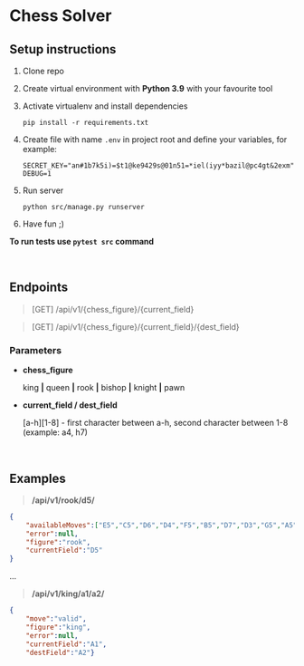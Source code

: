 # Chess Solver

## Setup instructions
1. Clone repo

2. Create virtual environment with **Python 3.9** with your favourite tool

3. Activate virtualenv and install dependencies

	`pip install -r requirements.txt`

4. Create file with name `.env` in project root and define your variables, for example:
	```
	SECRET_KEY="an#1b7k5i)=$t1@ke9429s@01n51=*iel(iyy*bazil@pc4gt&2exm"
	DEBUG=1
	```

5. Run server

	`python src/manage.py runserver`

6. Have fun ;)

 **To run tests use `pytest src` command**

<br/>


## Endpoints
> [GET] /api/v1/{chess_figure}/{current_field}

> [GET] /api/v1/{chess_figure}/{current_field}/{dest_field}

### Parameters
- **chess_figure**

    king **|** queen **|** rook **|** bishop **|** knight **|** pawn

- **current_field / dest_field**

	[a-h][1-8] - first character between a-h, second character between 1-8 (example: a4, h7)
<br/>

## Examples
>  **/api/v1/rook/d5/**
```json
{
    "availableMoves":["E5","C5","D6","D4","F5","B5","D7","D3","G5","A5","D8","D2","H5","D1"],
    "error":null,
    "figure":"rook",
    "currentField":"D5"
}
```
...

> **/api/v1/king/a1/a2/**
```json
{
    "move":"valid",
    "figure":"king",
    "error":null,
    "currentField":"A1",
    "destField":"A2"}
```

